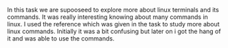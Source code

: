 In this task we are supooseed to explore more about linux terminals and its commands. It was really interesting knowing about many commands in linux. I used the reference which was given in the task to study more about linux commands. Initially it was a bit confusing but later on i got the hang of it and was able to use the commands.
